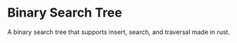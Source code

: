 # Binary Search Tree
 A binary search tree that supports insert, search, and traversal made in rust.
